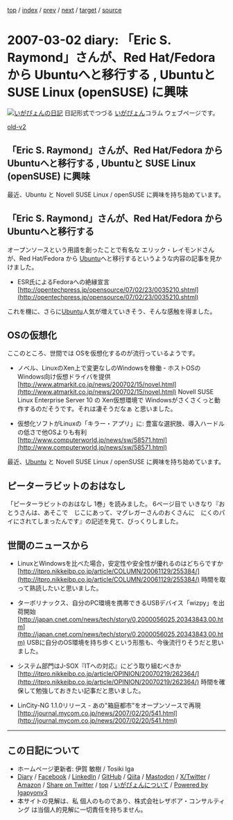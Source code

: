 [top](../index.html) 
 / [index](index.html) 
 / [prev](ig070301.html) 
 / [next](ig070303.html) 
 / [target](https://www.igapyon.jp/igapyon/diary/2007/ig070302.html) 
 / [source](https://github.com/igapyon/diary/blob/master/2007/ig070302.src.md) 

2007-03-02 diary: 「Eric S. Raymond」さんが、Red Hat/Fedora から Ubuntuへと移行する , Ubuntuと SUSE Linux (openSUSE) に興味
=====================================================================================================
[![いがぴょんの日記](https://www.igapyon.jp/igapyon/diary/images/iga202308_64.jpg "いがぴょん")](https://www.igapyon.jp/igapyon/diary/memo/memoigapyon.html) 日記形式でつづる [いがぴょん](https://www.igapyon.jp/igapyon/diary/memo/memoigapyon.html)コラム ウェブページです。

[old-v2](ig070302-orig.html)

## 「Eric S. Raymond」さんが、Red Hat/Fedora から Ubuntuへと移行する , Ubuntuと SUSE Linux (openSUSE) に興味

最近、Ubuntu と Novell SUSE Linux / openSUSE に興味を持ち始めています。


## 「Eric S. Raymond」さんが、Red Hat/Fedora から Ubuntuへと移行する

オープンソースという用語を創ったことで有名な エリック・レイモンドさんが、Red Hat/Fedora から [Ubuntu](https://www.igapyon.jp/igapyon/diary/keyword/ubuntu.html)へと移行するというような内容の記事を見かけました。

* ESR氏によるFedoraへの絶縁宣言
  [http://opentechpress.jp/opensource/07/02/23/0035210.shtml](http://opentechpress.jp/opensource/07/02/23/0035210.shtml)

これを機に、さらに[Ubuntu](https://www.igapyon.jp/igapyon/diary/keyword/ubuntu.html)人気が増えていきそう、そんな感触を得ました。

## OSの仮想化

ここのところ、世間では OSを仮想化するのが流行っているようです。

* ノベル、LinuxのXen上で変更なしのWindowsを稼働 - ホストOSのWindows向け仮想ドライバを提供
  [http://www.atmarkit.co.jp/news/200702/15/novel.html](http://www.atmarkit.co.jp/news/200702/15/novel.html)
  Novell SUSE Linux Enterprise Server 10 の Xen仮想環境で Windowsがさくさくっと動作するのだそうです。それは凄そうだなぁ
  と思いました。
  
* 仮想化ソフトがLinuxの「キラー・アプリ」に: 豊富な選択肢、導入ハードルの低さで他OSよりも有利
  [http://www.computerworld.jp/news/sw/58571.html](http://www.computerworld.jp/news/sw/58571.html)

最近、[Ubuntu](https://www.igapyon.jp/igapyon/diary/keyword/ubuntu.html) と Novell SUSE Linux / openSUSE に興味を持ち始めています。

## ピーターラビットのおはなし

「ピーターラビットのおはなし 1巻」を読みました。
6ページ目で いきなり『おとうさんは、あそこで　じこにあって、マグレガーさんのおくさんに　にくのパイにされてしまったんです』の記述を見て、びっくりしました。

## 世間のニュースから

* LinuxとWindowsを比べた場合，安定性や安全性が優れるのはどちらですか
  [http://itpro.nikkeibp.co.jp/article/COLUMN/20061129/255384/](http://itpro.nikkeibp.co.jp/article/COLUMN/20061129/255384/)
  時間を取って熟読したいと思いました。
  
* ターボリナックス、自分のPC環境を携帯できるUSBデバイス「wizpy」を出荷開始
  [http://japan.cnet.com/news/tech/story/0,2000056025,20343843,00.htm](http://japan.cnet.com/news/tech/story/0,2000056025,20343843,00.htm)
  USBに自分のOS環境を持ち歩くという形態も、今後流行りそうだと思いました。
  
* システム部門はJ-SOX『ITへの対応』にどう取り組むべきか
  [http://itpro.nikkeibp.co.jp/article/OPINION/20070219/262364/](http://itpro.nikkeibp.co.jp/article/OPINION/20070219/262364/)
  時間を確保して勉強しておきたい記事だと思いました。
  
* LinCity-NG 1.1.0リリース - あの"箱庭都市"をオープンソースで再現
  [http://journal.mycom.co.jp/news/2007/02/20/541.html](http://journal.mycom.co.jp/news/2007/02/20/541.html)


----------------------------------------------------------------------------------------------------

## この日記について

* ホームページ更新者: 伊賀 敏樹 / Tosiki Iga
* [Diary](https://www.igapyon.jp/igapyon/diary/) / [Facebook](https://www.facebook.com/igapyon) / [LinkedIn](https://www.linkedin.com/in/toshikiiga) / [GitHub](https://github.com/igapyon) / [Qiita](https://qiita.com/igapyon) / [Mastodon](https://social.vivaldi.net/@igapyon) / [X/Twitter](https://twitter.com/ToshikiIga) / [Amazon](https://www.amazon.co.jp/%E4%BC%8A%E8%B3%80-%E6%95%8F%E6%A8%B9/e/B004LTQWCQ) / 
[Share on Twitter](https://twitter.com/intent/tweet?hashtags=igapyon%2Cdiary%2C%E3%81%84%E3%81%8C%E3%81%B4%E3%82%87%E3%82%93&text=%E3%80%8CEric+S.+Raymond%E3%80%8D%E3%81%95%E3%82%93%E3%81%8C%E3%80%81Red+Hat%2FFedora+%E3%81%8B%E3%82%89+Ubuntu%E3%81%B8%E3%81%A8%E7%A7%BB%E8%A1%8C%E3%81%99%E3%82%8B+%2C+Ubuntu%E3%81%A8+SUSE+Linux+%28openSUSE%29+%E3%81%AB%E8%88%88%E5%91%B3&url=https%3A%2F%2Fwww.igapyon.jp%2Figapyon%2Fdiary%2F2007%2Fig070302.html) / [top](../index.html) / [いがぴょんについて](https://www.igapyon.jp/igapyon/diary/memo/memoigapyon.html) / [Powered by Igapyonv3](https://github.com/igapyon/igapyonv3)
* 本サイトの見解は、私 個人のものであり、株式会社レザボア・コンサルティング は当個人的見解に一切責任を持ちません。 
